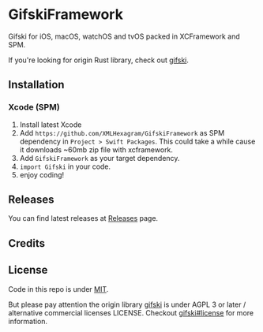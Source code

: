 # GifskiFramework
Gifski for iOS, macOS, watchOS and tvOS packed in XCFramework and SPM.

If you're looking for origin Rust library, check out [gifski](https://github.com/ImageOptim/gifski).

## Installation

### Xcode (SPM)

1. Install latest Xcode
2. Add `https://github.com/XMLHexagram/GifskiFramework` as SPM dependency in `Project > Swift Packages`.
This could take a while cause it downloads ~60mb zip file with xcframework.
3. Add `GifskiFramework` as your target dependency.
4. `import Gifski` in your code.
5. enjoy coding!

## Releases

You can find latest releases at [Releases](https://github.com/XMLHexagram/GifskiFramework/releases) page.

## Credits

## License

Code in this repo is under [MIT](LICENSE).

But please pay attention the origin library [gifski](https://github.com/ImageOptim/gifski) is under AGPL 3 or later / alternative commercial licenses LICENSE. Checkout [gifski#license](https://github.com/ImageOptim/gifski#license) for more information.
